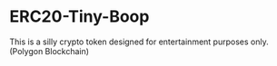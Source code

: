 # ERC20-Tiny-Boop
This is a silly crypto token designed for entertainment purposes only. (Polygon Blockchain)
